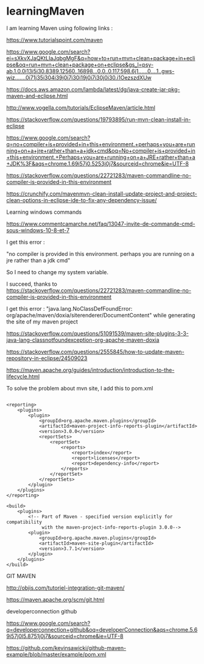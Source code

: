 # learningMaven
I am learning Maven using following links :

https://www.tutorialspoint.com/maven

https://www.google.com/search?ei=sXkvXJaQKtLIaJqbgMgF&q=how+to+run+mvn+clean+package+in+eclipse&oq=run+mvn+clean+package+on+eclipse&gs_l=psy-ab.1.0.0i13i5i30.8389.12560..16898...0.0..0.117.598.6j1......0....1..gws-wiz.......0i71j35i304i39j0i7i30i19j0i7i30j0i30.i1OezszdXUw

https://docs.aws.amazon.com/lambda/latest/dg/java-create-jar-pkg-maven-and-eclipse.html

http://www.vogella.com/tutorials/EclipseMaven/article.html

https://stackoverflow.com/questions/19793895/run-mvn-clean-install-in-eclipse

https://www.google.com/search?q=no+compiler+is+provided+in+this+environment.+perhaps+you+are+running+on+a+jre+rather+than+a+jdk+cmd&oq=No+compiler+is+provided+in+this+environment.+Perhaps+you+are+running+on+a+JRE+rather+than+a+JDK%3F&aqs=chrome.1.69i57j0.5253j0j7&sourceid=chrome&ie=UTF-8

https://stackoverflow.com/questions/22721283/maven-commandline-no-compiler-is-provided-in-this-environment

https://crunchify.com/mavenmvn-clean-install-update-project-and-project-clean-options-in-eclipse-ide-to-fix-any-dependency-issue/

Learning windows commands

https://www.commentcamarche.net/faq/13047-invite-de-commande-cmd-sous-windows-10-8-et-7

I get this error :

"no compiler is provided in this environment. perhaps you are running on a jre rather than a jdk cmd"

So I need to change my system variable. 

I succeed, thanks to https://stackoverflow.com/questions/22721283/maven-commandline-no-compiler-is-provided-in-this-environment

I get this error : "java.lang.NoClassDefFoundError: org/apache/maven/doxia/siterenderer/DocumentContent" while generating the site of
my maven project

https://stackoverflow.com/questions/51091539/maven-site-plugins-3-3-java-lang-classnotfoundexception-org-apache-maven-doxia

https://stackoverflow.com/questions/2555845/how-to-update-maven-repository-in-eclipse/24509023

https://maven.apache.org/guides/introduction/introduction-to-the-lifecycle.html

To solve the problem about mvn site, I add this to pom.xml 

```

<reporting>
    <plugins>
        <plugin>
            <groupId>org.apache.maven.plugins</groupId>
            <artifactId>maven-project-info-reports-plugin</artifactId>
            <version>3.0.0</version>
            <reportSets>
                <reportSet>
                    <reports>
                        <report>index</report>
                        <report>licenses</report>
                        <report>dependency-info</report>
                    </reports>
                </reportSet>
            </reportSets>
        </plugin>
    </plugins>
</reporting>

<build>
    <plugins>
        <!-- Part of Maven - specified version explicitly for compatibility
             with the maven-project-info-reports-plugin 3.0.0-->
        <plugin>
            <groupId>org.apache.maven.plugins</groupId>
            <artifactId>maven-site-plugin</artifactId>
            <version>3.7.1</version>
        </plugin>
    </plugins>
</build>

```

GIT MAVEN

http://objis.com/tutoriel-integration-git-maven/

https://maven.apache.org/scm/git.html

developerconnection github

https://www.google.com/search?q=developerconnection+github&oq=developerConnection&aqs=chrome.5.69i57j0l5.8751j0j7&sourceid=chrome&ie=UTF-8

https://github.com/kevinsawicki/github-maven-example/blob/master/example/pom.xml








